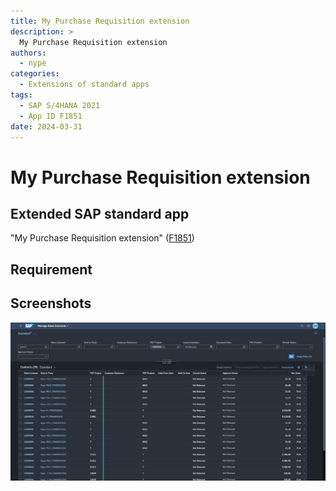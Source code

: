 ```yaml
---
title: My Purchase Requisition extension
description: >
  My Purchase Requisition extension
authors:
  - nype
categories:
  - Extensions of standard apps
tags:
  - SAP S/4HANA 2021
  - App ID F1851
date: 2024-03-31
---
```


# My Purchase Requisition extension

## Extended SAP standard app

"My Purchase Requisition extension" ([F1851]( https://fioriappslibrary.hana.ondemand.com/sap/fix/externalViewer/#/detail/Apps(%27F1851%27)/S23OP ))

## Requirement



<!-- more -->

## Screenshots

[![Extended SAP Fiori app F1851 ](res/F1851.png)](res/F1851.png)